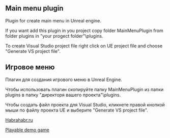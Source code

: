 ## Main menu plugin

Plugin for create main menu in Unreal engine.

If you want add this plugin in you project copy folder MainMenuPlugin from folder plugins in "your progect folder"\plugins.

To create Visual Studio project file right click on UE project file and choose "Generate VS project file".

## Игровое меню

Плагин для создания игрового меню в Unreal Engine.

Чтобы использовать плагин скопируйте папку MainMenuPlugin из папки plugins в папку "директоря вашего проекта"\plugins.

Чтобы создать файл проекта для Visual Studio, кликнете правой кнопкой мыши по файлу проекта UE и выберите "Generate VS project file".

[Habrahabr.ru](https://habr.com/post/354196/)

[Playable demo game](https://cloud.mail.ru/public/6crd/aUQkDzpfF/)
